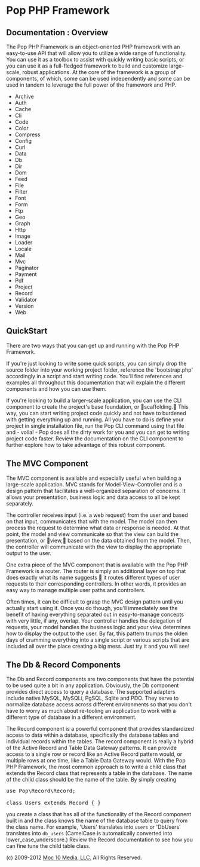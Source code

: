 Pop PHP Framework
=================

Documentation : Overview
------------------------

The Pop PHP Framework is an object-oriented PHP framework with an easy-to-use API that will allow you to utilize a wide range of functionality. You can use it as a toolbox to assist with quickly writing basic scripts, or you can use it as a full-fledged framework to build and customize large-scale, robust applications. At the core of the framework is a group of components, of which, some can be used independently and some can be used in tandem to leverage the full power of the framework and PHP.

* Archive
* Auth
* Cache
* Cli
* Code
* Color
* Compress
* Config
* Curl
* Data
* Db
* Dir
* Dom
* Feed
* File
* Filter
* Font
* Form
* Ftp
* Geo
* Graph
* Http
* Image
* Loader
* Locale
* Mail
* Mvc
* Paginator
* Payment
* Pdf
* Project
* Record
* Validator
* Version
* Web

QuickStart
----------

There are two ways that you can get up and running with the Pop PHP Framework.

If you're just looking to write some quick scripts, you can simply drop the source folder into your working project folder, reference the 'bootstrap.php' accordingly in a script and start writing code. You'll find references and examples all throughout this documentation that will explain the different components and how you can use them.

If you're looking to build a larger-scale application, you can use the CLI component to create the project's base foundation, or scaffolding. This way, you can start writing project code quickly and not have to burdened with getting everything up and running. All you have to do is define your project in single installation file, run the Pop CLI command using that file and - voila! - Pop does all the dirty work for you and you can get to writing project code faster. Review the documentation on the CLI component to further explore how to take advantage of this robust component.

The MVC Component
-----------------

The MVC component is available and especially useful when building a large-scale application. MVC stands for Model-View-Controller and is a design pattern that facilitates a well-organized separation of concerns. It allows your presentation, business logic and data access to all be kept separately.

The controller receives input (i.e. a web request) from the user and based on that input, communicates that with the model. The model can then process the request to determine what data or response is needed. At that point, the model and view communicate so that the view can build the presentation, or view, based on the data obtained from the model. Then, the controller will communicate with the view to display the appropriate output to the user.

One extra piece of the MVC component that is available with the Pop PHP Framework is a router. The router is simply an additional layer on top that does exactly what its name suggests  it routes different types of user requests to their corresponding controllers. In other words, it provides an easy way to manage multiple user paths and controllers.

Often times, it can be difficult to grasp the MVC design pattern until you actually start using it. Once you do though, you'll immediately see the benefit of having everything separated out in easy-to-manage concepts with very little, if any, overlap. Your controller handles the delegation of requests, your model handles the business logic and your view determines how to display the output to the user. By far, this pattern trumps the olden days of cramming everything into a single script or various scripts that are included all over the place creating a big mess. Just try it and you will see!

The Db & Record Components
--------------------------

The Db and Record components are two components that have the potential to be used quite a bit in any application. Obviously, the Db component provides direct access to query a database. The supported adapters include native MySQL, MySQLi, PgSQL, Sqlite and PDO. They serve to normalize database access across different environments so that you don't have to worry as much about re-tooling an application to work with a different type of database in a different environment.

The Record component is a powerful component that provides standardized access to data within a database, specifically the database tables and individual records within the tables. The record component is really a hybrid of the Active Record and Table Data Gateway patterns. It can provide access to a single row or record like an Active Record pattern would, or multiple rows at one time, like a Table Data Gateway would. With the Pop PHP Framework, the most common approach is to write a child class that extends the Record class that represents a table in the database. The name of the child class should be the name of the table. By simply creating

<pre>
use Pop\Record\Record;

class Users extends Record { }
</pre>

you create a class that has all of the functionality of the Record component built in and the class knows the name of the database table to query from the class name. For example,  'Users' translates into `users` or 'DbUsers' translates into `db_users` (CamelCase is automatically converted into lower_case_underscore.) Review the Record documentation to see how you can fine tune the child table class.

(c) 2009-2012 [Moc 10 Media, LLC.](http://www.moc10media.com) All Rights Reserved.
